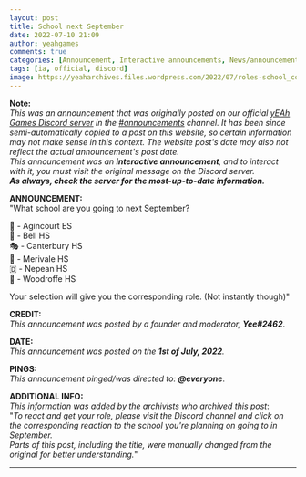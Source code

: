 ```yaml
---
layout: post
title: School next September
date: 2022-07-10 21:09
author: yeahgames
comments: true
categories: [Announcement, Interactive announcements, News/announcements, Official]
tags: [ia, official, discord]
image: https://yeaharchives.files.wordpress.com/2022/07/roles-school_coverthumbpspro.png
---
```

<!-- wp:paragraph -->
<p><strong>Note:</strong><br><em>This was an announcement that was originally posted on our official <a href="https://yeaharchives.wordpress.com/discord-about/">yEAh Games Discord server</a> in the <a href="https://discord.com/channels/887052880782176266/887066216093605910">#announcements</a> channel.</em> <em>It has been since semi-automatically copied to a post on this website, so certain information may not make sense in this context.</em> <em>The website post's date may also not reflect the actual announcement's post date.</em><br><em>This announcement was an <strong>interactive announcement</strong>, and to interact with it, you must visit the original message on the Discord server.</em><br><em><strong>As always, check the server for the most-up-to-date information.</strong></em></p>
<!-- /wp:paragraph -->

<!-- wp:paragraph -->
<p><strong>ANNOUNCEMENT:</strong><br>"What school are you going to next September?</p>
<!-- /wp:paragraph -->

<!-- wp:paragraph -->
<p>🏰 - Agincourt ES<br>🔔 - Bell HS<br>🎭 - Canterbury HS<br>🌄 - Merivale HS<br>🇩 - Nepean HS<br>🌼 - Woodroffe HS</p>
<!-- /wp:paragraph -->

<!-- wp:paragraph -->
<p>Your selection will give you the corresponding role. (Not instantly though)"</p>
<!-- /wp:paragraph -->

<!-- wp:paragraph -->
<p><strong>CREDIT:</strong><br><em>This announcement was posted by a founder and moderator, </em><strong><em>Yee</em></strong><em><strong>#2462</strong></em>.</p>
<!-- /wp:paragraph -->

<!-- wp:paragraph -->
<p><strong>DATE:</strong><br><em>This announcement was posted on the <strong>1st of July, 2022</strong>.</em></p>
<!-- /wp:paragraph -->

<!-- wp:paragraph -->
<p><strong>PINGS:</strong><br><em>This announcement pinged/was directed to: <strong>@everyone</strong></em>.</p>
<!-- /wp:paragraph -->

<!-- wp:paragraph -->
<p><strong>ADDITIONAL INFO:</strong><br><em>This information was added by the archivists who archived this post</em>:<br>"<em>To react and get your role, please visit the Discord channel and click on the corresponding reaction to the school you're planning on going to in September.</em><br><em>Parts of this post, including the title, were manually changed from the original for better understanding.</em>"</p>
<!-- /wp:paragraph -->

<!-- wp:separator -->
<hr class="wp-block-separator has-alpha-channel-opacity" />
<!-- /wp:separator -->
